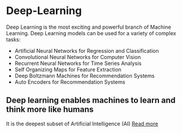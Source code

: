 # Deep-Learning
Deep Learning is the most exciting and powerful branch of Machine Learning. Deep Learning models can be used for a variety of complex tasks:

* Artificial Neural Networks for Regression and Classification
* Convolutional Neural Networks for Computer Vision
* Recurrent Neural Networks for Time Series Analysis
* Self Organizing Maps for Feature Extraction
* Deep Boltzmann Machines for Recommendation Systems
* Auto Encoders for Recommendation Systems

## Deep learning enables machines to learn and think more like humans
It is the deepest subset of Artificial Intelligence (AI)
[Read more](https://www.geeksforgeeks.org/introduction-deep-learning/)
